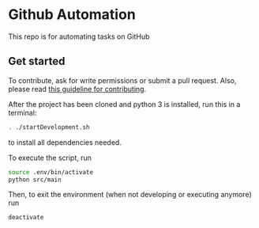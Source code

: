 # Github Automation

This repo is for automating tasks on GitHub

## Get started

To contribute, ask for write permissions or submit a pull request. Also, please read [this guideline for contributing](docs/contributing.md).

After the project has been cloned and python 3 is installed, run this in a terminal: 

```bash
. ./startDevelopment.sh
```
to install all dependencies needed.

To execute the script, run

```bash
source .env/bin/activate
python src/main
```

Then, to exit the environment (when not developing or executing anymore) run

```bash
deactivate
```

